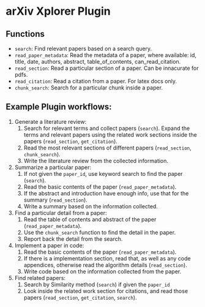 # arXiv Xplorer Plugin

## Functions

- `search`: Find relevant papers based on a search query.
- `read_paper_metadata`: Read the metadata of a paper, where available: id, title, date, authors, abstract, table_of_contents, can_read_citation.
- `read_section`: Read a particular section of a paper. Can be innacurate for pdfs.
- `read_citation`: Read a citation from a paper. For latex docs only.
- `chunk_search`: Search for a particular chunk inside a paper.


## Example Plugin workflows:

1. Generate a literature review:
   1. Search for relevant terms and collect papers (`search`). Expand the terms and relevant papers using the related work sections inside the papers (`read_section`, `get_citation`).
   2. Read the most relevant sections of different papers (`read_section`, `chunk_search`).
   3. Write the literature review from the collected information.
2. Summarize a particular paper:
   1. If not given the `paper_id`, use keyword search to find the paper (`search`).
   2. Read the basic contents of the paper (`read_paper_metadata`).
   3. If the abstract and introduction have enough info, use that for the summary (`read_section`).
   4. Write a summary based on the information collected.
3. Find a particular detail from a paper:
   1. Read the table of contents and abstract of the paper (`read_paper_metadata`).
   2. Use the `chunk_search` function to find the detail in the paper.
   3. Report back the detail from the search.
4. Implement a paper in code:
   1. Read the basic contents of the paper (`read_paper_metadata`).
   2. If there is a implementation section, read that, as well as any code appendices, otherwise read the algorithm details (`read_section`).
   3. Write code based on the information collected from the paper.
5. Find related papers:
   1. Search by Similarity method (`search`) if given the `paper_id`
   2. Look inside the related work section for citations, and read those papers (`read_section`, `get_citation`, `search`).

